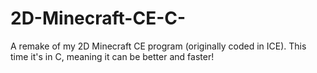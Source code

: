 # 2D-Minecraft-CE-C-
A remake of my 2D Minecraft CE program (originally coded in ICE). This time it's in C, meaning it can be better and faster!
